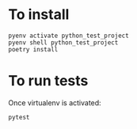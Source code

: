 # To install
```
pyenv activate python_test_project
pyenv shell python_test_project
poetry install
```

# To run tests
Once virtualenv is activated:

```
pytest
```
